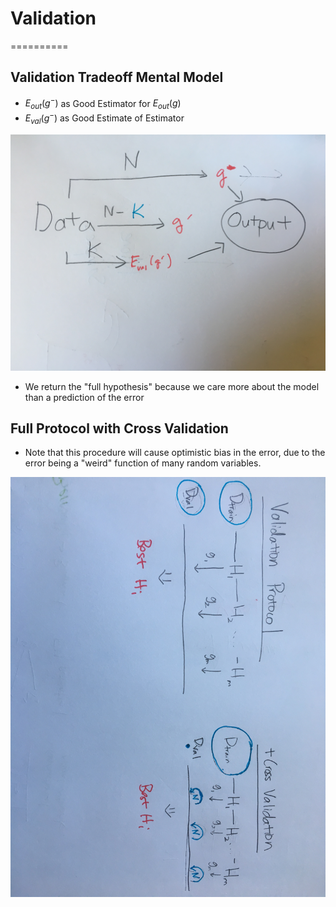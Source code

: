 # Validation
==========

## Validation Tradeoff Mental Model
* $E_{out}(g^-)$ as Good Estimator for $E_{out}(g)$
* $E_{val}(g^-)$ as Good Estimate of Estimator

![testing tradeoff](testing-tradeoff.jpeg)

* We return the "full hypothesis" because we care more about the model than a prediction of the error

## Full Protocol with Cross Validation
* Note that this procedure will cause optimistic bias in the error, due to the error being a "weird" function of many random variables.

![full protocol](full-protocol.jpeg)
